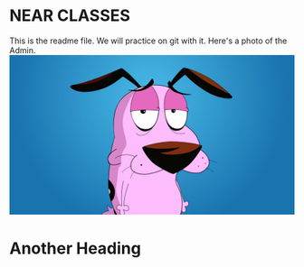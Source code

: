 # NEAR CLASSES

This is the readme file. We will practice on git with it.
Here's a photo of the Admin.
<img src="./assets/courage.jpg">


# Another Heading
